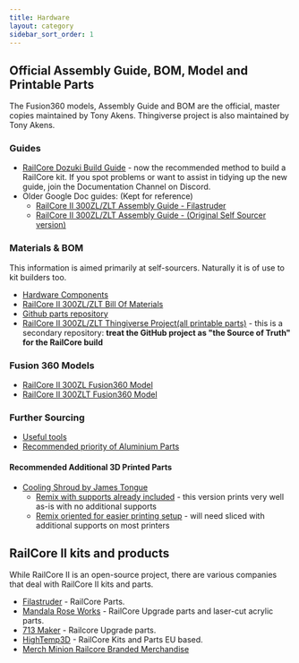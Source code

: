 ```yaml
---
title: Hardware
layout: category
sidebar_sort_order: 1
---
```


## Official Assembly Guide, BOM, Model and Printable Parts 

The Fusion360 models, Assembly Guide and BOM are the official, master copies maintained by Tony Akens. Thingiverse project is also maintained by Tony Akens.

### Guides
 * [RailCore Dozuki Build Guide](https://railcore.dozuki.com/c/RailCore_II) -  now the recommended method to build a RailCore kit. If you spot problems or want to assist in tidying up the new guide, join the Documentation Channel on Discord.
 * Older Google Doc guides: (Kept for reference)  
   * [RailCore II 300ZL/ZLT Assembly Guide - Filastruder](https://railcore.page.link/fskit) 
   * [RailCore II 300ZL/ZLT Assembly Guide - (Original Self Sourcer version)](https://railcore.page.link/guide)
   
### Materials & BOM
This information is aimed primarily at self-sourcers. Naturally it is of use to kit builders too.
   * [Hardware Components](./hardware_components.md)
   * [RailCore II 300ZL/ZLT Bill Of Materials](https://docs.google.com/spreadsheets/d/1sxKl6h23SXfuNM7hNiX35rIrpISw8AruEEcNl2Fvibk/edit?usp=sharing)
   * [Github parts repository](https://github.com/railcore/parts)  
   * [RailCore II 300ZL/ZLT Thingiverse Project(all printable parts)](https://www.thingiverse.com/thing:2407174) - this is a secondary repository: **treat the GitHub project as "the Source of Truth" for the RailCore build**
   
### Fusion 360 Models
   * [RailCore II 300ZL Fusion360 Model](https://railcore.page.link/zlmodel)
   * [RailCore II 300ZLT Fusion360 Model](https://railcore.page.link/zltmodel)
   
### Further Sourcing
* [Useful tools](./usefultools.md)
* [Recommended priority of Aluminium Parts](./recommended_priority_of_aluminium_parts.md)

#### Recommended Additional 3D Printed Parts
 * [Cooling Shroud by James Tongue](https://www.thingiverse.com/thing:3367622)
   * [Remix with supports already included](https://github.com/railcore/parts/blob/master/Other%20Printed%20Parts/Cooling%20Shroud/Duct_Printed_Carriage_Supports.stl) - this version prints very well as-is with no additional supports
   * [Remix oriented for easier printing setup](https://www.thingiverse.com/thing:3461781) - will need sliced with additional supports on most printers
   
## RailCore II kits and products
While RailCore II is an open-source project, there are various companies that deal with RailCore II kits and parts.

* [Filastruder](https://www.filastruder.com/collections/railcore) - RailCore Parts.
* [Mandala Rose Works](http://www.mandalaroseworks.com/) - RailCore Upgrade parts and laser-cut acrylic parts.
* [713 Maker](https://713maker.com/railcore) - Railcore Upgrade parts.
* [HighTemp3D](https://www.HighTemp3D.com/) - RailCore Kits and Parts EU based.
* [Merch Minion Railcore Branded Merchandise](http://kninedhp.merchminion.com/)
